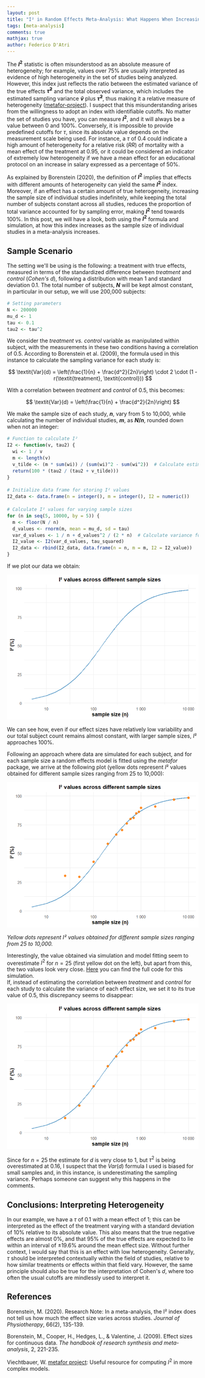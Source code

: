 ```yaml
---
layout: post
title: "I² in Random Effects Meta-Analysis: What Happens When Increasing the Sample Size?"
tags: [meta-analysis]
comments: true
mathjax: true
author: Federico D'Atri
---
```


The **$I^2$** statistic is often misunderstood as an absolute measure of heterogeneity; for example, values over 75% are usually interpreted as evidence of high heterogeneity in the set of studies being analyzed. However, this index just reflects the ratio between the estimated variance of the true effects **$\tilde{\tau}^2$** and the total observed variance, which includes the estimated sampling variance **$\tilde{v}$** plus **$\tilde{\tau}^2$**, thus making it a relative measure of heterogeneity ([metafor-project](https://metafor-project.org/doku.php/tips:i2_multilevel_multivariate)). I suspect that this misunderstanding arises from the willingness to adopt an index with identifiable cutoffs. No matter the set of studies you have, you can measure **$I^2$**, and it will always be a value between 0 and 100%. Conversely, it is impossible to provide predefined cutoffs for $\tau$, since its absolute value depends on the measurement scale being used. For instance, a $\tau$ of $0.4$ could indicate a high amount of heterogeneity for a relative risk $(RR)$ of mortality with a mean effect of the treatment at $0.95$, or it could be considered an indicator of extremely low heterogeneity if we have a mean effect for an educational protocol on an increase in salary expressed as a percentage of 50%.

As explained by Borenstein (2020), the definition of **$I^2$** implies that effects with different amounts of heterogeneity can yield the same **$I^2$** index. Moreover, if an effect has a certain amount of true heterogeneity, increasing the sample size of individual studies indefinitely, while keeping the total number of subjects constant across all studies, reduces the proportion of total variance accounted for by sampling error, making **$I^2$** tend towards 100%. In this post, we will have a look, both using the **$I^2$** formula and simulation, at how this index increases as the sample size of individual studies in a meta-analysis increases.



## Sample Scenario
The setting we'll be using is the following: a treatment with true effects, measured in terms of the standardized difference between *treatment* and *control* (*Cohen's d*), following a distribution with mean  $1$ and  standard deviation $0.1$. The total number of subjects, **$N$** will be kept almost constant, in particular in our setup, we will use 200,000 subjects:  
```r
# Setting parameters
N <- 200000
mu_d <- 1
tau <- 0.1
tau2 <- tau^2
```
We consider the *treatment vs. control* variable as manipulated within subject, with the measurements in these two conditions having a correlation of 0.5. According to Borenstein et al. (2009), the formula used in this instance to calculate the sampling variance for each study is:

$$
\textit{Var}(d) = \left(\frac{1}{n} + \frac{d^2}{2n}\right) \cdot 2 \cdot (1 - r(\textit{treatment}, \textit{control}))
$$

With a correlation between *treatment* and *control* of $0.5$, this becomes:

$$
\textit{Var}(d) = \left(\frac{1}{n} + \frac{d^2}{2n}\right)
$$

We make the sample size of each study, **$n$**, vary from 5 to 10,000, while calculating the number of individual studies, **$m$**, as **$N / n$**, rounded down when not an integer:

```r
# Function to calculate I² 
I2 <- function(v, tau2) {
  wi <- 1 / v
  m <- length(v)  
  v_tilde <- (m * sum(wi)) / (sum(wi)^2 - sum(wi^2))  # Calculate estimated sampling variance
  return(100 * (tau2 / (tau2 + v_tilde)))  
}

# Initialize data frame for storing I² values
I2_data <- data.frame(n = integer(), m = integer(), I2 = numeric())

# Calculate I² values for varying sample sizes
for (n in seq(5, 10000, by = 5)) {
  m <- floor(N / n)  
  d_values <- rnorm(m, mean = mu_d, sd = tau)  
  var_d_values <- 1 / n + d_values^2 / (2 * n)  # Calculate variance for each study
  I2_value <- I2(var_d_values, tau_squared)  
  I2_data <- rbind(I2_data, data.frame(n = n, m = m, I2 = I2_value)) 
}
```
If we plot our data we obtain:  

![I² Formula Plot](https://github.com/fdatri/Blog-Material/blob/main/I2-and-sample-size/I2%20formula%20plot.png)


We can see how, even if our effect sizes have relatively low variability and our total subject count remains almost constant, with larger sample sizes, $I²$ approaches 100%. 

Following an approach where data are simulated for each subject, and for each sample size a random effects model is fitted using the *metafor* package, we arrive at the following plot (yellow dots represent $I²$ values obtained for different sample sizes ranging from 25 to 10,000):

![I² Formula vs. Simulation Plot](https://github.com/fdatri/Blog-Material/blob/main/I2-and-sample-size/I2%20formula%20vs.%20simulation%20plot.png)  

*Yellow dots represent I² values obtained for different sample sizes ranging from 25 to 10,000.*


Interestingly, the value obtained via simulation and model fitting seem to overestimate $I^2$ for $n = 25$ (first yellow dot on the left), but apart from this, the two values look very close. [Here](https://github.com/fdatri/Blog-Material/blob/main/I2-and-sample-size/simulation_I_squared.R) you can find the full code for this simulation.  
If, instead of estimating the correlation between *treatment* and *control* for each study to calculate the variance of each effect size, we set it to its true value of 0.5, this discrepancy seems to disappear:

![I² Formula true cor](https://github.com/fdatri/Blog-Material/blob/main/I2-and-sample-size/I2%20true%20cor.png)  

Since for $n = 25$ the estimate for $d$ is very close to $1$, but $\tau^2$ is being overestimated at $0.16$, I suspect that the $\textit{Var}(d)$ formula I used is biased for small samples and, in this instance, is underestimating the sampling variance. Perhaps someone can suggest why this happens in the comments.


## Conclusions: Interpreting Heterogeneity

In our example, we have a $\tau$ of 0.1 with a mean effect of 1; this can be interpreted as the effect of the treatment varying with a standard deviation of 10% relative to its absolute value. This also means that the true negative effects are almost 0%, and that 95% of the true effects are expected to lie within an interval of ±19.6% around the mean effect size. Without further context, I would say that this is an effect with low heterogeneity. Generally, $\tau$ should be interpreted contextually within the field of studies, relative to how similar treatments or effects within that field vary. However, the same principle should also be true for the interpretation of Cohen's *d*, where too often the usual cutoffs are mindlessly used to interpret it.




## References
Borenstein, M. (2020). Research Note: In a meta-analysis, the I² index does not tell us how much the effect size varies across studies. *Journal of Physiotherapy*, 66(2), 135-139.

Borenstein, M., Cooper, H., Hedges, L., & Valentine, J. (2009). Effect sizes for continuous data. *The handbook of research synthesis and meta-analysis*, 2, 221-235.

Viechtbauer, W. [metafor project](https://metafor-project.org/doku.php/tips:i2_multilevel_multivariate): Useful resource for computing $I^2$ in more complex models.



